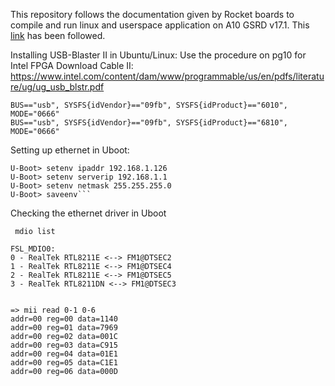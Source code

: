 This repository follows the documentation given by Rocket boards to compile and run linux and userspace application on A10 GSRD v17.1. This [link](https://rocketboards.org/foswiki/Documentation/A10GSRDV171UserManual) has been followed.

Installing USB-Blaster II in Ubuntu/Linux:
Use the procedure on pg10 for Intel FPGA Download Cable II:
https://www.intel.com/content/dam/www/programmable/us/en/pdfs/literature/ug/ug_usb_blstr.pdf
```
BUS=="usb", SYSFS{idVendor}=="09fb", SYSFS{idProduct}=="6010", MODE="0666"
BUS=="usb", SYSFS{idVendor}=="09fb", SYSFS{idProduct}=="6810", MODE="0666"
```
Setting up ethernet in Uboot:
```
U-Boot> setenv ipaddr 192.168.1.126
U-Boot> setenv serverip 192.168.1.1
U-Boot> setenv netmask 255.255.255.0
U-Boot> saveenv```
```
Checking the ethernet driver in Uboot
```
 mdio list

FSL_MDIO0:
0 - RealTek RTL8211E <--> FM1@DTSEC2
1 - RealTek RTL8211E <--> FM1@DTSEC4
2 - RealTek RTL8211E <--> FM1@DTSEC5
3 - RealTek RTL8211DN <--> FM1@DTSEC3


=> mii read 0-1 0-6
addr=00 reg=00 data=1140
addr=00 reg=01 data=7969
addr=00 reg=02 data=001C
addr=00 reg=03 data=C915
addr=00 reg=04 data=01E1
addr=00 reg=05 data=C1E1
addr=00 reg=06 data=000D
```
